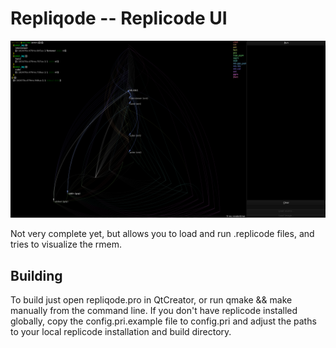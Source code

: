 Repliqode -- Replicode UI
=========================

![screenshot](/doc/screenshot.png)

Not very complete yet, but allows you to load and run .replicode files, and
tries to visualize the rmem.

## Building

To build just open repliqode.pro in QtCreator, or run qmake && make manually
from the command line. If you don't have replicode installed globally, copy the
config.pri.example file to config.pri and adjust the paths to your local
replicode installation and build directory.
